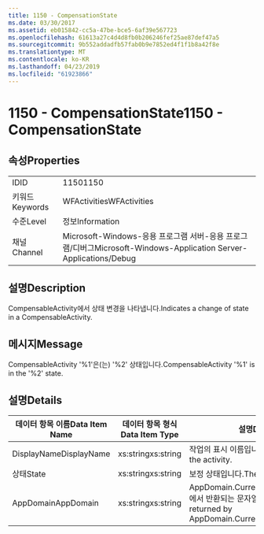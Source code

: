 ```yaml
---
title: 1150 - CompensationState
ms.date: 03/30/2017
ms.assetid: eb015842-cc5a-47be-bce5-6af39e567723
ms.openlocfilehash: 61613a27c4d4d8fb0b206246fef25ae87def47a5
ms.sourcegitcommit: 9b552addadfb57fab0b9e7852ed4f1f1b8a42f8e
ms.translationtype: MT
ms.contentlocale: ko-KR
ms.lasthandoff: 04/23/2019
ms.locfileid: "61923866"
---
```

# <a name="1150---compensationstate"></a><span data-ttu-id="df4de-102">1150 - CompensationState</span><span class="sxs-lookup"><span data-stu-id="df4de-102">1150 - CompensationState</span></span>
## <a name="properties"></a><span data-ttu-id="df4de-103">속성</span><span class="sxs-lookup"><span data-stu-id="df4de-103">Properties</span></span>  
  
|||  
|-|-|  
|<span data-ttu-id="df4de-104">ID</span><span class="sxs-lookup"><span data-stu-id="df4de-104">ID</span></span>|<span data-ttu-id="df4de-105">1150</span><span class="sxs-lookup"><span data-stu-id="df4de-105">1150</span></span>|  
|<span data-ttu-id="df4de-106">키워드</span><span class="sxs-lookup"><span data-stu-id="df4de-106">Keywords</span></span>|<span data-ttu-id="df4de-107">WFActivities</span><span class="sxs-lookup"><span data-stu-id="df4de-107">WFActivities</span></span>|  
|<span data-ttu-id="df4de-108">수준</span><span class="sxs-lookup"><span data-stu-id="df4de-108">Level</span></span>|<span data-ttu-id="df4de-109">정보</span><span class="sxs-lookup"><span data-stu-id="df4de-109">Information</span></span>|  
|<span data-ttu-id="df4de-110">채널</span><span class="sxs-lookup"><span data-stu-id="df4de-110">Channel</span></span>|<span data-ttu-id="df4de-111">Microsoft-Windows-응용 프로그램 서버-응용 프로그램/디버그</span><span class="sxs-lookup"><span data-stu-id="df4de-111">Microsoft-Windows-Application Server-Applications/Debug</span></span>|  
  
## <a name="description"></a><span data-ttu-id="df4de-112">설명</span><span class="sxs-lookup"><span data-stu-id="df4de-112">Description</span></span>  
 <span data-ttu-id="df4de-113">CompensableActivity에서 상태 변경을 나타냅니다.</span><span class="sxs-lookup"><span data-stu-id="df4de-113">Indicates a change of state in a CompensableActivity.</span></span>  
  
## <a name="message"></a><span data-ttu-id="df4de-114">메시지</span><span class="sxs-lookup"><span data-stu-id="df4de-114">Message</span></span>  
 <span data-ttu-id="df4de-115">CompensableActivity '%1'은(는) '%2' 상태입니다.</span><span class="sxs-lookup"><span data-stu-id="df4de-115">CompensableActivity '%1' is in the '%2' state.</span></span>  
  
## <a name="details"></a><span data-ttu-id="df4de-116">설명</span><span class="sxs-lookup"><span data-stu-id="df4de-116">Details</span></span>  
  
|<span data-ttu-id="df4de-117">데이터 항목 이름</span><span class="sxs-lookup"><span data-stu-id="df4de-117">Data Item Name</span></span>|<span data-ttu-id="df4de-118">데이터 항목 형식</span><span class="sxs-lookup"><span data-stu-id="df4de-118">Data Item Type</span></span>|<span data-ttu-id="df4de-119">설명</span><span class="sxs-lookup"><span data-stu-id="df4de-119">Description</span></span>|  
|--------------------|--------------------|-----------------|  
|<span data-ttu-id="df4de-120">DisplayName</span><span class="sxs-lookup"><span data-stu-id="df4de-120">DisplayName</span></span>|<span data-ttu-id="df4de-121">xs:string</span><span class="sxs-lookup"><span data-stu-id="df4de-121">xs:string</span></span>|<span data-ttu-id="df4de-122">작업의 표시 이름입니다.</span><span class="sxs-lookup"><span data-stu-id="df4de-122">The display name of the activity.</span></span>|  
|<span data-ttu-id="df4de-123">상태</span><span class="sxs-lookup"><span data-stu-id="df4de-123">State</span></span>|<span data-ttu-id="df4de-124">xs:string</span><span class="sxs-lookup"><span data-stu-id="df4de-124">xs:string</span></span>|<span data-ttu-id="df4de-125">보정 상태입니다.</span><span class="sxs-lookup"><span data-stu-id="df4de-125">The compensation state.</span></span>|  
|<span data-ttu-id="df4de-126">AppDomain</span><span class="sxs-lookup"><span data-stu-id="df4de-126">AppDomain</span></span>|<span data-ttu-id="df4de-127">xs:string</span><span class="sxs-lookup"><span data-stu-id="df4de-127">xs:string</span></span>|<span data-ttu-id="df4de-128">AppDomain.CurrentDomain.FriendlyName에서 반환되는 문자열입니다.</span><span class="sxs-lookup"><span data-stu-id="df4de-128">The string returned by AppDomain.CurrentDomain.FriendlyName.</span></span>|
